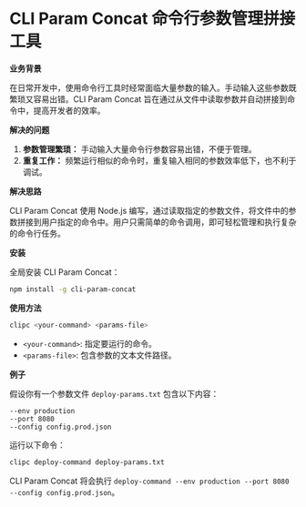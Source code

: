 # CLI Param Concat 命令行参数管理拼接工具

<!-- TOC -->

**业务背景**

在日常开发中，使用命令行工具时经常面临大量参数的输入。手动输入这些参数既繁琐又容易出错。CLI Param Concat 旨在通过从文件中读取参数并自动拼接到命令中，提高开发者的效率。

**解决的问题**

1. **参数管理繁琐：** 手动输入大量命令行参数容易出错，不便于管理。
2. **重复工作：** 频繁运行相似的命令时，重复输入相同的参数效率低下，也不利于调试。

**解决思路**

CLI Param Concat 使用 Node.js 编写，通过读取指定的参数文件，将文件中的参数拼接到用户指定的命令中。用户只需简单的命令调用，即可轻松管理和执行复杂的命令行任务。

**安装**

全局安装 CLI Param Concat：

```bash
npm install -g cli-param-concat
```

**使用方法**

```bash
clipc <your-command> <params-file>
```

- `<your-command>`: 指定要运行的命令。
- `<params-file>`: 包含参数的文本文件路径。

**例子**

假设你有一个参数文件 `deploy-params.txt` 包含以下内容：

```plaintext
--env production
--port 8080
--config config.prod.json
```

运行以下命令：

```bash
clipc deploy-command deploy-params.txt
```

CLI Param Concat 将会执行 `deploy-command --env production --port 8080 --config config.prod.json`。
